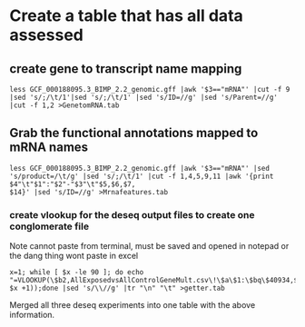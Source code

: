 # Create a table that has all data assessed

## create gene to transcript name mapping
```
less GCF_000188095.3_BIMP_2.2_genomic.gff |awk '$3=="mRNA"' |cut -f 9 |sed 's/;/\t/1'|sed 's/;/\t/1' |sed 's/ID=//g' |sed 's/Parent=//g' |cut -f 1,2 >GenetomRNA.tab

```
## Grab the functional annotations mapped to mRNA names
```
less GCF_000188095.3_BIMP_2.2_genomic.gff |awk '$3=="mRNA"' |sed 's/product=/\t/g' |sed 's/;/\t/1' |cut -f 1,4,5,9,11 |awk '{print $4"\t"$1":"$2"-"$3"\t"$5,$6,$7,
$14}' |sed 's/ID=//g' >Mrnafeatures.tab
```

### create vlookup for the deseq output files to create one conglomerate file
Note cannot paste from terminal, must be saved and opened in notepad or the dang thing wont paste in excel
```
x=1; while [ $x -le 90 ]; do echo "=VLOOKUP(\$b2,AllExposedvsAllControlGeneMult.csv\!\$a\$1:\$bq\$40934,$x,FALSE)";x=$(( $x +1));done |sed 's/\\//g' |tr "\n" "\t" >getter.tab
```

Merged all three deseq experiments into one table with the above information. 
